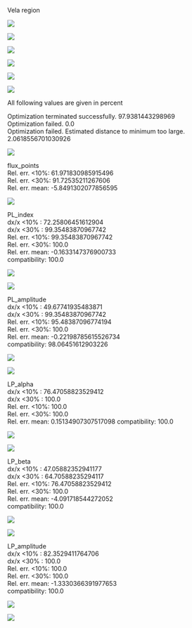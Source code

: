
 Vela region 


 ![](resi_3FHL_ROI_num135.png)

 ![](npred_3FHL_ROI_num135.png)

 ![](counts_3FHL_ROI_num135.png)

 ![](spec_3FHL_J0833.1-4511e_ROI_num135.png)

 ![](spec_3FHL_J0835.3-4510_ROI_num135.png)

 ![](spec_3FHL_J0851.9-4620e_ROI_num135.png)

 All following values are given in percent 

Optimization terminated successfully. 97.9381443298969  
Optimization failed. 0.0  
Optimization failed. Estimated distance to minimum too large. 2.0618556701030926  

 ![](./res/Cash_stat_corr.png)

flux_points  
Rel. err. <10%: 61.971830985915496  
Rel. err. <30%: 91.72535211267606  
Rel. err. mean: -5.8491302077856595  

 ![](./res/flux_points_errel.png)

PL_index  
dx/x <10% :  72.25806451612904  
dx/x <30% :  99.35483870967742  
Rel. err. <10%: 99.35483870967742  
Rel. err. <30%: 100.0  
Rel. err. mean: -0.1633147376900733  
compatibility: 100.0  

 ![](./res/PL_index_errel.png)

 ![](./res/PL_index_error_errel.png)

PL_amplitude  
dx/x <10% :  49.67741935483871  
dx/x <30% :  99.35483870967742  
Rel. err. <10%: 95.48387096774194  
Rel. err. <30%: 100.0  
Rel. err. mean: -0.22198785615526734  
compatibility: 98.06451612903226  

 ![](./res/PL_amplitude_errel.png)

 ![](./res/PL_amplitude_error_errel.png)

LP_alpha  
dx/x <10% :  76.47058823529412  
dx/x <30% :  100.0  
Rel. err. <10%: 100.0  
Rel. err. <30%: 100.0  
Rel. err. mean: 0.15134907307517098
compatibility: 100.0

 ![](./res/LP_alpha_errel.png)

 ![](./res/LP_alpha_error_errel.png)

LP_beta  
dx/x <10% :  47.05882352941177  
dx/x <30% :  64.70588235294117  
Rel. err. <10%: 76.47058823529412  
Rel. err. <30%: 100.0  
Rel. err. mean: -4.091718544272052  
compatibility: 100.0  

 ![](./res/LP_beta_errel.png)

 ![](./res/LP_beta_error_errel.png)

LP_amplitude  
dx/x <10% :  82.3529411764706  
dx/x <30% :  100.0  
Rel. err. <10%: 100.0  
Rel. err. <30%: 100.0  
Rel. err. mean: -1.3330366391977653  
compatibility: 100.0  

 ![](./res/LP_amplitude_errel.png)

 ![](./res/LP_amplitude_error_errel.png)
